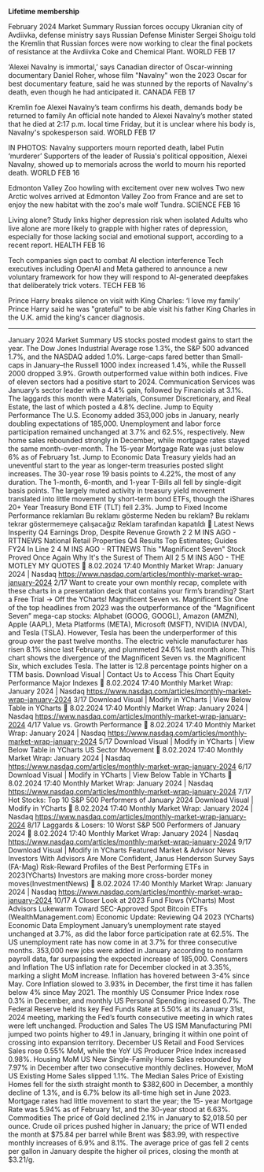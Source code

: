 **Lifetime membership**

February 2024 Market Summary
Russian forces occupy Ukranian city of Avdiivka, defense ministry says
Russian Defense Minister Sergei Shoigu told the Kremlin that Russian forces were now working to clear the final pockets of resistance at the Avdiivka Coke and Chemical Plant.
WORLD
FEB 17

‘Alexei Navalny is immortal,’ says Canadian director of Oscar-winning documentary
Daniel Roher, whose film "Navalny" won the 2023 Oscar for best documentary feature, said he was stunned by the reports of Navalny's death, even though he had anticipated it.
CANADA
FEB 17

Kremlin foe Alexei Navalny’s team confirms his death, demands body be returned to family
An official note handed to Alexei Navalny’s mother stated that he died at 2:17 p.m. local time Friday, but it is unclear where his body is, Navalny's spokesperson said.
WORLD
FEB 17

IN PHOTOS: Navalny supporters mourn reported death, label Putin ‘murderer’
Supporters of the leader of Russia's political opposition, Alexei Navalny, showed up to memorials across the world to mourn his reported death.
WORLD
FEB 16

Edmonton Valley Zoo howling with excitement over new wolves
Two new Arctic wolves arrived at Edmonton Valley Zoo from France and are set to enjoy the new habitat with the zoo's male wolf Tundra.
SCIENCE
FEB 16

Living alone? Study links higher depression risk when isolated
Adults who live alone are more likely to grapple with higher rates of depression, especially for those lacking social and emotional support, according to a recent report.
HEALTH
FEB 16

Tech companies sign pact to combat AI election interference
Tech executives including OpenAI and Meta gathered to announce a new voluntary framework for how they will respond to AI-generated deepfakes that deliberately trick voters.
TECH
FEB 16

Prince Harry breaks silence on visit with King Charles: ‘I love my family’
Prince Harry said he was "grateful" to be able visit his father King Charles in the U.K. amid the king's cancer diagnosis.

-------

January 2024 Market Summary
US stocks posted modest gains to start the year. The Dow Jones Industrial Average rose 1.3%, the S&P 500 advanced
1.7%, and the NASDAQ added 1.0%. Large-caps fared better than Small-caps in January–the Russell 1000 index increased 1.4%, while
the Russell 2000 dropped 3.9%. Growth outperformed value within both indices.
Five of eleven sectors had a positive start to 2024. Communication Services was January’s sector leader with a 4.4% gain, followed
by Financials at 3.1%. The laggards this month were Materials, Consumer Discretionary, and Real Estate, the last of which posted a 4.8%
decline.
Jump to Equity Performance
The U.S. Economy added 353,000 jobs in January, nearly doubling expectations of 185,000. Unemployment and labor force
participation remained unchanged at 3.7% and 62.5%, respectively. New home sales rebounded strongly in December, while mortgage
rates stayed the same month-over-month. The 15-year Mortgage Rate was just below 6% as of February 1st.
Jump to Economic Data
Treasury yields had an uneventful start to the year as longer-term treasuries posted slight increases. The 30-year rose 19 basis points to
4.22%, the most of any duration. The 1-month, 6-month, and 1-year T-Bills all fell by single-digit basis points. The largely muted activity in
treasury yield movement translated into little movement by short-term bond ETFs, though the iShares 20+ Year Treasury Bond ETF (TLT)
fell 2.3%.
Jump to Fixed Income Performance
reklamları
Bu reklamı gösterme Neden bu reklam?
Bu reklamı tekrar göstermemeye çalışacağız Reklam tarafından kapatıldı

Latest
News
Insperity Q4 Earnings Drop,
Despite Revenue Growth
2 2 M INS AGO - RTTNEWS
National Retail Properties Q4
Results Top Estimates;
Guides FY24 In Line
2 4 M INS AGO - RTTNEWS
This "Magnificent Seven"
Stock Proved Once Again
Why It's the Surest of Them
All
2 5 M INS AGO - THE MOTLEY
MY QUOTES 
8.02.2024 17:40 Monthly Market Wrap: January 2024 | Nasdaq
https://www.nasdaq.com/articles/monthly-market-wrap-january-2024 2/17
Want to create your own monthly recap, complete with these charts in a presentation deck that contains your firm’s branding? Start a Free
Trial →
Off the YCharts! Magnificent Seven vs. Magnificent Six
One of the top headlines from 2023 was the outperformance of the “Magnificent Seven” mega-cap stocks: Alphabet (GOOG, GOOGL),
Amazon (AMZN), Apple (AAPL), Meta Platforms (META), Microsoft (MSFT), NVIDIA (NVDA), and Tesla (TSLA).
However, Tesla has been the underperformer of this group over the past twelve months. The electric vehicle manufacturer has risen 8.1%
since last February, and plummeted 24.6% last month alone. This chart shows the divergence of the Magnificent Seven vs. the Magnificent
Six, which excludes Tesla. The latter is 12.8 percentage points higher on a TTM basis.
Download Visual | Contact Us to Access This Chart
Equity Performance
Major Indexes

8.02.2024 17:40 Monthly Market Wrap: January 2024 | Nasdaq
https://www.nasdaq.com/articles/monthly-market-wrap-january-2024 3/17
Download Visual | Modify in YCharts | View Below Table in YCharts

8.02.2024 17:40 Monthly Market Wrap: January 2024 | Nasdaq
https://www.nasdaq.com/articles/monthly-market-wrap-january-2024 4/17
Value vs. Growth Performance

8.02.2024 17:40 Monthly Market Wrap: January 2024 | Nasdaq
https://www.nasdaq.com/articles/monthly-market-wrap-january-2024 5/17
Download Visual | Modify in YCharts | View Below Table in YCharts
US Sector Movement

8.02.2024 17:40 Monthly Market Wrap: January 2024 | Nasdaq
https://www.nasdaq.com/articles/monthly-market-wrap-january-2024 6/17
Download Visual | Modify in YCharts | View Below Table in YCharts

8.02.2024 17:40 Monthly Market Wrap: January 2024 | Nasdaq
https://www.nasdaq.com/articles/monthly-market-wrap-january-2024 7/17
Hot Stocks: Top 10 S&P 500 Performers of January 2024
Download Visual | Modify in YCharts

8.02.2024 17:40 Monthly Market Wrap: January 2024 | Nasdaq
https://www.nasdaq.com/articles/monthly-market-wrap-january-2024 8/17
Laggards & Losers: 10 Worst S&P 500 Performers of January 2024

8.02.2024 17:40 Monthly Market Wrap: January 2024 | Nasdaq
https://www.nasdaq.com/articles/monthly-market-wrap-january-2024 9/17
Download Visual | Modify in YCharts
Featured Market & Advisor News
Investors With Advisors Are More Confident, Janus Henderson Survey Says (FA-Mag)
Risk-Reward Profiles of the Best Performing ETFs in 2023(YCharts)
Investors are making more cross-border money moves(InvestmentNews)

8.02.2024 17:40 Monthly Market Wrap: January 2024 | Nasdaq
https://www.nasdaq.com/articles/monthly-market-wrap-january-2024 10/17
A Closer Look at 2023 Fund Flows (YCharts)
Most Advisors Lukewarm Toward SEC-Approved Spot Bitcoin ETFs (WealthManagement.com)
Economic Update: Reviewing Q4 2023 (YCharts)
Economic Data
Employment
January’s unemployment rate stayed unchanged at 3.7%, as did the labor force participation rate at 62.5%. The US unemployment rate
has now come in at 3.7% for three consecutive months. 353,000 new jobs were added in January according to nonfarm payroll data, far
surpassing the expected increase of 185,000.
Consumers and Inflation
The US inflation rate for December clocked in at 3.35%, marking a slight MoM increase. Inflation has hovered between 3-4% since
May. Core Inflation slowed to 3.93% in December, the first time it has fallen below 4% since May 2021. The monthly US Consumer Price
Index rose 0.3% in December, and monthly US Personal Spending increased 0.7%. The Federal Reserve held its key Fed Funds Rate at
5.50% at its January 31st, 2024 meeting, marking the Fed’s fourth consecutive meeting in which rates were left unchanged.
Production and Sales
The US ISM Manufacturing PMI jumped two points higher to 49.1 in January, bringing it within one point of crossing into expansion
territory. December US Retail and Food Services Sales rose 0.55% MoM, while the YoY US Producer Price Index increased 0.98%.
Housing
MoM US New Single-Family Home Sales rebounded by 7.97% in December after two consecutive monthly declines. However, MoM US
Existing Home Sales slipped 1.1%. The Median Sales Price of Existing Homes fell for the sixth straight month to $382,600 in December, a
monthly decline of 1.3%, and is 6.7% below its all-time high set in June 2023. Mortgage rates had little movement to start the year; the 15-
year Mortgage Rate was 5.94% as of February 1st, and the 30-year stood at 6.63%.
Commodities
The price of Gold declined 2.1% in January to $2,018.50 per ounce. Crude oil prices pushed higher in January; the price of WTI ended the
month at $75.84 per barrel while Brent was $83.99, with respective monthly increases of 6.9% and 8.1%. The average price of gas fell 2
cents per gallon in January despite the higher oil prices, closing the month at $3.21/g.

